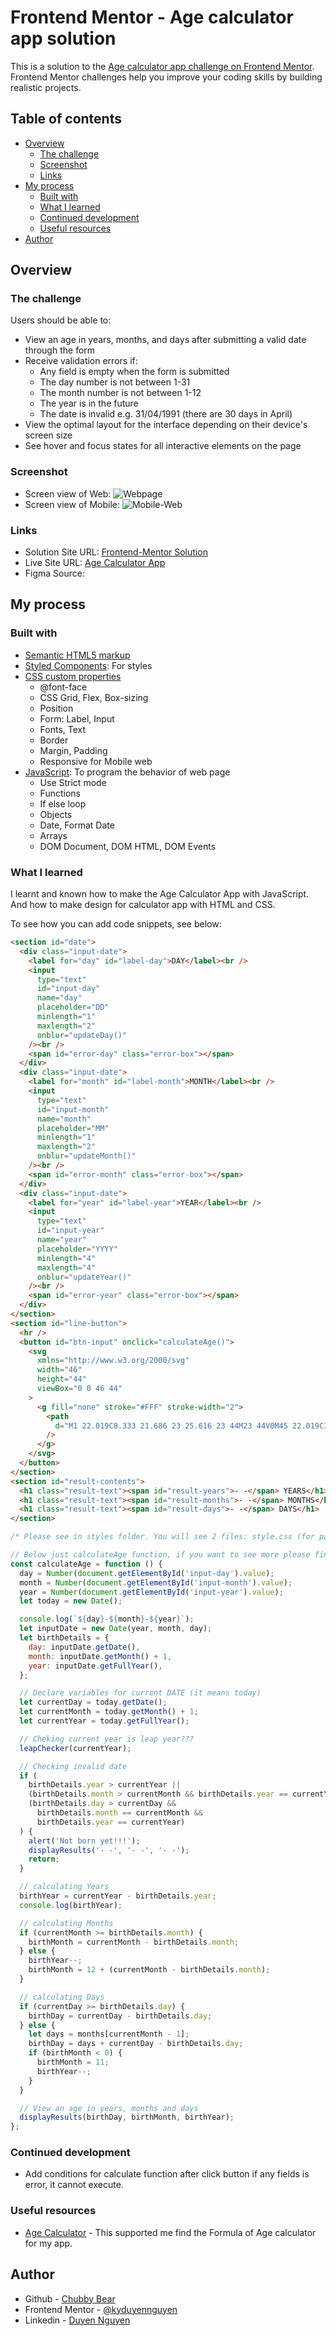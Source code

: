 # Frontend Mentor - Age calculator app solution

This is a solution to the [Age calculator app challenge on Frontend Mentor](https://www.frontendmentor.io/challenges/age-calculator-app-dF9DFFpj-Q). Frontend Mentor challenges help you improve your coding skills by building realistic projects.

## Table of contents

- [Overview](#overview)
  - [The challenge](#the-challenge)
  - [Screenshot](#screenshot)
  - [Links](#links)
- [My process](#my-process)
  - [Built with](#built-with)
  - [What I learned](#what-i-learned)
  - [Continued development](#continued-development)
  - [Useful resources](#useful-resources)
- [Author](#author)

## Overview

### The challenge

Users should be able to:

- View an age in years, months, and days after submitting a valid date through the form
- Receive validation errors if:
  - Any field is empty when the form is submitted
  - The day number is not between 1-31
  - The month number is not between 1-12
  - The year is in the future
  - The date is invalid e.g. 31/04/1991 (there are 30 days in April)
- View the optimal layout for the interface depending on their device's screen size
- See hover and focus states for all interactive elements on the page

### Screenshot

- Screen view of Web: ![Webpage](./screenshot/Screenshot_Web.png)
- Screen view of Mobile: ![Mobile-Web](./screenshot/Screenshot_Mobile.png)

### Links

- Solution Site URL: [Frontend-Mentor Solution](https://www.frontendmentor.io/solutions/age-calculator-app-XQuWG87j3J)
- Live Site URL: [Age Calculator App](https://kyduyennguyen.github.io/frontendmentor/age-calculator-app-main/index.html)
- Figma Source: [](./figma/)

## My process

### Built with

- [Semantic HTML5 markup](https://www.w3schools.com/html/)
- [Styled Components](./style-guide.md): For styles
- [CSS custom properties](https://www.w3schools.com/css/)
  - @font-face
  - CSS Grid, Flex, Box-sizing
  - Position
  - Form: Label, Input
  - Fonts, Text
  - Border
  - Margin, Padding
  - Responsive for Mobile web
- [JavaScript](https://www.w3schools.com/js/): To program the behavior of web page
  - Use Strict mode
  - Functions
  - If else loop
  - Objects
  - Date, Format Date
  - Arrays
  - DOM Document, DOM HTML, DOM Events

### What I learned

I learnt and known how to make the Age Calculator App with JavaScript. And how to make design for calculator app with HTML and CSS.

To see how you can add code snippets, see below:

```html
<section id="date">
  <div class="input-date">
    <label for="day" id="label-day">DAY</label><br />
    <input
      type="text"
      id="input-day"
      name="day"
      placeholder="DD"
      minlength="1"
      maxlength="2"
      onblur="updateDay()"
    /><br />
    <span id="error-day" class="error-box"></span>
  </div>
  <div class="input-date">
    <label for="month" id="label-month">MONTH</label><br />
    <input
      type="text"
      id="input-month"
      name="month"
      placeholder="MM"
      minlength="1"
      maxlength="2"
      onblur="updateMonth()"
    /><br />
    <span id="error-month" class="error-box"></span>
  </div>
  <div class="input-date">
    <label for="year" id="label-year">YEAR</label><br />
    <input
      type="text"
      id="input-year"
      name="year"
      placeholder="YYYY"
      minlength="4"
      maxlength="4"
      onblur="updateYear()"
    /><br />
    <span id="error-year" class="error-box"></span>
  </div>
</section>
<section id="line-button">
  <hr />
  <button id="btn-input" onclick="calculateAge()">
    <svg
      xmlns="http://www.w3.org/2000/svg"
      width="46"
      height="44"
      viewBox="0 0 46 44"
    >
      <g fill="none" stroke="#FFF" stroke-width="2">
        <path
          d="M1 22.019C8.333 21.686 23 25.616 23 44M23 44V0M45 22.019C37.667 21.686 23 25.616 23 44"
        />
      </g>
    </svg>
  </button>
</section>
<section id="result-contents">
  <h1 class="result-text"><span id="result-years">- -</span> YEARS</h1>
  <h1 class="result-text"><span id="result-months">- -</span> MONTHS</h1>
  <h1 class="result-text"><span id="result-days">- -</span> DAYS</h1>
</section>
```

```css
/* Please see in styles folder. You will see 2 files: style.css (for page) and mobile-style.css (for mobile) */
```

```js
// Below just calculateAge function, if you want to see more please find code in script.js file
const calculateAge = function () {
  day = Number(document.getElementById('input-day').value);
  month = Number(document.getElementById('input-month').value);
  year = Number(document.getElementById('input-year').value);
  let today = new Date();

  console.log(`${day}-${month}-${year}`);
  let inputDate = new Date(year, month, day);
  let birthDetails = {
    day: inputDate.getDate(),
    month: inputDate.getMonth() + 1,
    year: inputDate.getFullYear(),
  };

  // Declare variables for current DATE (it means today)
  let currentDay = today.getDate();
  let currentMonth = today.getMonth() + 1;
  let currentYear = today.getFullYear();

  // Cheking current year is leap year???
  leapChecker(currentYear);

  // Checking invalid date
  if (
    birthDetails.year > currentYear ||
    (birthDetails.month > currentMonth && birthDetails.year == currentYear) ||
    (birthDetails.day > currentDay &&
      birthDetails.month == currentMonth &&
      birthDetails.year == currentYear)
  ) {
    alert('Not born yet!!!');
    displayResults('- -', '- -', '- -');
    return;
  }

  // calculating Years
  birthYear = currentYear - birthDetails.year;
  console.log(birthYear);

  // calculating Months
  if (currentMonth >= birthDetails.month) {
    birthMonth = currentMonth - birthDetails.month;
  } else {
    birthYear--;
    birthMonth = 12 + (currentMonth - birthDetails.month);
  }

  // calculating Days
  if (currentDay >= birthDetails.day) {
    birthDay = currentDay - birthDetails.day;
  } else {
    let days = months[currentMonth - 1];
    birthDay = days + currentDay - birthDetails.day;
    if (birthMonth < 0) {
      birthMonth = 11;
      birthYear--;
    }
  }

  // View an age in years, months and days
  displayResults(birthDay, birthMonth, birthYear);
};
```

### Continued development

- Add conditions for calculate function after click button if any fields is error, it cannot execute.

### Useful resources

- [Age Calculator](https://www.calculator.net/age-calculator.html) - This supported me find the Formula of Age calculator for my app.

## Author

- Github - [Chubby Bear](https://github.com/kyduyennguyen)
- Frontend Mentor - [@kyduyennguyen](https://www.frontendmentor.io/profile/kyduyennguyen)
- Linkedin - [Duyen Nguyen](https://www.linkedin.com/in/duyen-nguyen-5b6782146/)
